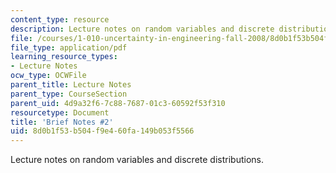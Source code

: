 ```yaml
---
content_type: resource
description: Lecture notes on random variables and discrete distributions.
file: /courses/1-010-uncertainty-in-engineering-fall-2008/8d0b1f53b504f9e460fa149b053f5566_notes_02.pdf
file_type: application/pdf
learning_resource_types:
- Lecture Notes
ocw_type: OCWFile
parent_title: Lecture Notes
parent_type: CourseSection
parent_uid: 4d9a32f6-7c88-7687-01c3-60592f53f310
resourcetype: Document
title: 'Brief Notes #2'
uid: 8d0b1f53-b504-f9e4-60fa-149b053f5566
---
```

Lecture notes on random variables and discrete distributions.

